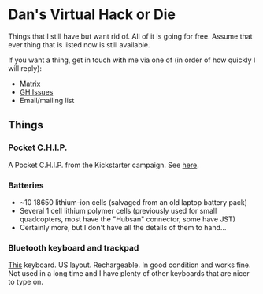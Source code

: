# Dan's Virtual Hack or Die

Things that I still have but want rid of.
All of it is going for free.
Assume that ever thing that is listed now is still available.

If you want a thing, get in touch with me via one of (in order of how quickly I
will reply):
- [Matrix](https://matrix.to/#/@dannixon:matrix.org)
- [GH Issues](https://github.com/DanNixon/virtual_hack_or_die/issues/new)
- Email/mailing list

## Things

### Pocket C.H.I.P.

A Pocket C.H.I.P. from the Kickstarter campaign.
See [here](https://shop.pocketchip.co/collections/frontpage/products/pocket-c-h-i-p-new).

### Batteries

- ~10 18650 lithium-ion cells (salvaged from an old laptop battery pack)
- Several 1 cell lithium polymer cells (previously used for small quadcopters, most have the "Hubsan" connector, some have JST)
- Certainly more, but I don't have all the details of them to hand...

### Bluetooth keyboard and trackpad

[This](https://1byone.com/ultra-slim-wireless-bluetooth-keyboard.html) keyboard.
US layout.
Rechargeable.
In good condition and works fine.
Not used in a long time and I have plenty of other keyboards that are nicer to type on.
